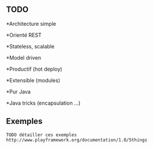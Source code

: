 ## TODO

*Architecture simple

*Orienté REST

*Stateless, scalable

*Model driven

*Productif (hot deploy)

*Extensible (modules)

*Pur Java

*Java tricks (encapsulation ...)


## Exemples
    TODO détailler ces exemples http://www.playframework.org/documentation/1.0/5things